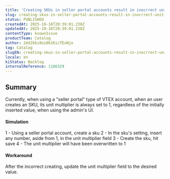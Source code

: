 ```yaml
---
title: 'Creating SKUs in seller portal accounts result in inocrrect unit multiplier'
slug: creating-skus-in-seller-portal-accounts-result-in-inocrrect-unit-multiplier
status: PUBLISHED
createdAt: 2025-10-16T20:39:01.238Z
updatedAt: 2025-10-16T20:39:01.238Z
contentType: knownIssue
productTeam: Catalog
author: 2mXZkbi0oi061KicTExNjo
tag: Catalog
slugEN: creating-skus-in-seller-portal-accounts-result-in-inocrrect-unit-multiplier
locale: en
kiStatus: Backlog
internalReference: 1186329
---
```


## Summary


Currently, when using a "seller portal" type of VTEX account, when an user creates an SKU, its unit multiplier is always set to 1, regardless of the initially inserted value, when using the admin's UI.


#### Simulation


1 - Using a seller portal account, create a sku
2 - In the sku's setting, insert any number, aside from 1, in the unit multiplier field
3 - Create the sku, hit save
4 - The unit multiplier will have been overwritten to 1


#### Workaround


After the incorrect creating, update the unit multiplier field to the desired value.



